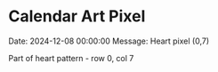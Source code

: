 # Calendar Art Pixel

Date: 2024-12-08 00:00:00
Message: Heart pixel (0,7)

Part of heart pattern - row 0, col 7

